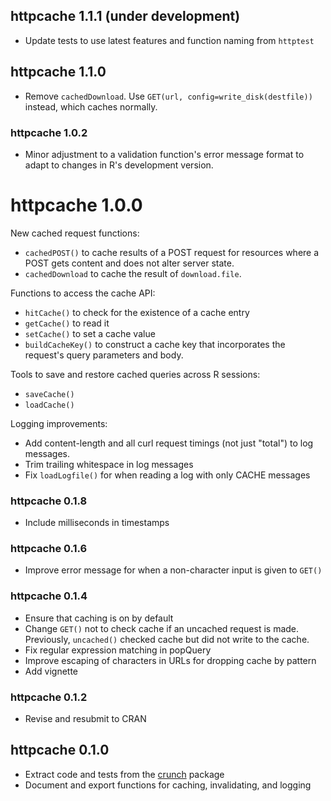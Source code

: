## httpcache 1.1.1 (under development)

* Update tests to use latest features and function naming from `httptest`

## httpcache 1.1.0

* Remove `cachedDownload`. Use `GET(url, config=write_disk(destfile))` instead, which caches normally.

### httpcache 1.0.2
* Minor adjustment to a validation function's error message format to adapt to changes in R's development version.

# httpcache 1.0.0

New cached request functions:

* `cachedPOST()` to cache results of a POST request for resources where a POST gets content and does not alter server state.
* `cachedDownload` to cache the result of `download.file`.

Functions to access the cache API:

* `hitCache()` to check for the existence of a cache entry
* `getCache()` to read it
* `setCache()` to set a cache value
* `buildCacheKey()` to construct a cache key that incorporates the request's query parameters and body.

Tools to save and restore cached queries across R sessions:

* `saveCache()`
* `loadCache()`

Logging improvements:

* Add content-length and all curl request timings (not just "total") to log messages.
* Trim trailing whitespace in log messages
* Fix `loadLogfile()` for when reading a log with only CACHE messages

### httpcache 0.1.8
* Include milliseconds in timestamps

### httpcache 0.1.6
* Improve error message for when a non-character input is given to `GET()`

### httpcache 0.1.4

* Ensure that caching is on by default
* Change `GET()` not to check cache if an uncached request is made. Previously, `uncached()` checked cache but did not write to the cache.
* Fix regular expression matching in popQuery
* Improve escaping of characters in URLs for dropping cache by pattern
* Add vignette

### httpcache 0.1.2

* Revise and resubmit to CRAN

## httpcache 0.1.0

* Extract code and tests from the [crunch](http://crunch.io/r/crunch/) package
* Document and export functions for caching, invalidating, and logging
